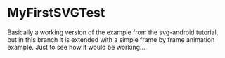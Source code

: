 MyFirstSVGTest
==============

Basically a working version of the example from the svg-android tutorial, but in this branch it is extended with a 
simple frame by frame animation example. Just to see how it would be working....
